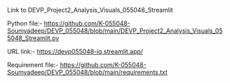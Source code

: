 Link to DEVP_Project2_Analysis_Visuals_055048_Streamlit

Python file:-
https://github.com/K-055048-Soumyadeep/DEVP_055048/blob/main/DEVP_Project2_Analysis_Visuals_055048_Streamlit.py

URL link:-
https://devp055048-iq.streamlit.app/

Requirement file:-
https://github.com/K-055048-Soumyadeep/DEVP_055048/blob/main/requirements.txt
